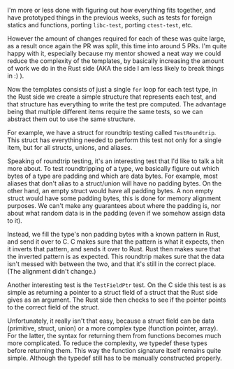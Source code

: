 I'm more or less done with figuring out how everything fits together, and have prototyped things in the previous weeks, such as tests for foreign statics and functions, porting `libc-test`, porting `ctest-test`, etc.

However the amount of changes required for each of these was quite large, as a result once again the PR was split, this time into around 5 PRs. I'm quite happy with it, especially because my mentor showed a neat way we could reduce the complexity of the templates, by basically increasing the amount of work we do in the Rust side (AKA the side I am less likely to break things in :) ).

Now the templates consists of just a single `for` loop for each test type, in the Rust side we create a simple structure that represents each test, and that structure has everything to write the test pre computed. The advantage being that multiple different items require the same tests, so we can abstract them out to use the same structure.

For example, we have a struct for roundtrip testing called `TestRoundtrip`. This struct has everything needed to perform this test not only for a single item, but for all structs, unions, and aliases.

Speaking of roundtrip testing, it's an interesting test that I'd like to talk a bit more about. To test roundtripping of a type, we basically figure out which bytes of a type are padding and which are data bytes. For example, most aliases that don't alias to a struct/union will have no padding bytes. On the other hand, an empty struct would have all padding bytes. A non empty struct would have some padding bytes, this is done for memory alignment purposes. We can't make any guarantees about where the padding is, nor about what random data is in the padding (even if we somehow assign data to it).

Instead, we fill the type's non padding bytes with a known pattern in Rust, and send it over to C. C makes sure that the pattern is what it expects, then it inverts that pattern, and sends it over to Rust. Rust then makes sure that the inverted pattern is as expected. This roundtrip makes sure that the data isn't messed with between the two, and that it's still in the correct place. (The alignment didn't change.)

Another interesting test is the `TestFieldPtr` test. On the C side this test is as simple as returning a pointer to a struct field of a struct that the Rust side gives as an argument. The Rust side then checks to see if the pointer points to the correct field of the struct.

Unfortunately, it really isn't that easy, because a struct field can be data (primitive, struct, union) or a more complex type (function pointer, array). For the latter, the syntax for returning them from functions becomes much more complicated. To reduce the complexity, we typedef these types before returning them. This way the function signature itself remains quite simple. Although the typedef still has to be manually constructed properly.